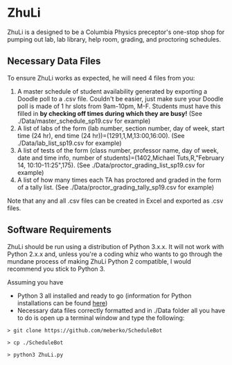 # ZhuLi

ZhuLi is a designed to be a Columbia Physics preceptor's one-stop shop for pumping out lab, lab library, help room, grading, and proctoring schedules.

## Necessary Data Files
To ensure ZhuLi works as expected, he will need 4 files from you:

1. A master schedule of student availability generated by exporting a Doodle poll to a .csv file. Couldn't be easier, just make sure your Doodle poll is made of 1 hr slots from 9am-10pm, M-F. Students must have this filled in **by checking off times during which they are busy!** (See ./Data/master_schedule_sp19.csv for example)
2. A list of labs of the form (lab number, section number, day of week, start time (24 hr), end time (24 hr))=(1291,1,M,13:00,16:00). (See ./Data/lab_list_sp19.csv for example)
3. A list of tests of the form (class number, professor name, day of week, date and time info, number of students)=(1402,Michael Tuts,R,"February 14, 10:10-11:25",175). (See ./Data/proctor_grading_list_sp19.csv for example)
4. A list of how many times each TA has proctored and graded in the form of a tally list. (See ./Data/proctor_grading_tally_sp19.csv for example)

Note that any and all .csv files can be created in Excel and exported as .csv files.

## Software Requirements
ZhuLi should be run using a distribution of Python 3.x.x. It will not work with Python 2.x.x and, unless you're a coding whiz who wants to go through the mundane process of making ZhuLi Python 2 compatible, I would recommend you stick to Python 3.

Assuming you have
- Python 3 all installed and ready to go (information for Python installations can be found [here](https://www.python.org/downloads/))
- Necessary data files correctly formatted and in ./Data folder
 all you have to do is open up a terminal window and type the following:

`> git clone https://github.com/meberko/ScheduleBot`

`> cp ./ScheduleBot`

`> python3 ZhuLi.py`
